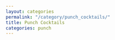 ```yaml
---
layout: categories
permalink: "/category/punch_cocktails/"
title: Punch Cocktails
categories: punch
---
```

